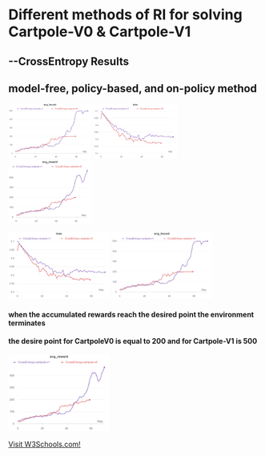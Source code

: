 # Different methods of Rl for solving Cartpole-V0 & Cartpole-V1

## --CrossEntropy Results
## model-free, policy-based, and on-policy method

<img src="images/1.png" width="33%"/> <img src="images/2.png" width="33%"/> <img src="images/3.png" width="33%"/>

<img src="2.png" width="40%"/> <img src="1.png" width="40%"/>

#### when the accumulated rewards reach the desired point the environment terminates
####  the desire point for CartpoleV0 is equal to 200 and for Cartpole-V1 is 500
<img src="3.png" width="40%"/>




<p><a href="https://wandb.ai/iamjalipo/cartpole/reports/Project-Dashboard--Vmlldzo2MTczMzg/edit?flasher=&template=dashboard">Visit W3Schools.com!</a></p>

